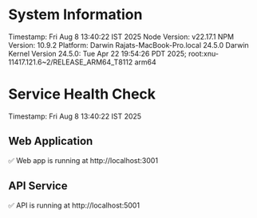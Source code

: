 # System Information
Timestamp: Fri Aug  8 13:40:22 IST 2025
Node Version: v22.17.1
NPM Version: 10.9.2
Platform: Darwin Rajats-MacBook-Pro.local 24.5.0 Darwin Kernel Version 24.5.0: Tue Apr 22 19:54:26 PDT 2025; root:xnu-11417.121.6~2/RELEASE_ARM64_T8112 arm64

# Service Health Check
Timestamp: Fri Aug  8 13:40:22 IST 2025

## Web Application
✅ Web app is running at http://localhost:3001

## API Service
✅ API is running at http://localhost:5001

